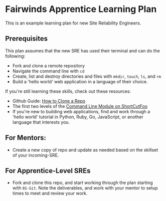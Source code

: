 # Fairwinds Apprentice Learning Plan 

This is an example learning plan for new Site Reliability Engineers. 

## Prerequisites
This plan assumes that the new SRE has used their terminal and can do the following: 
* Fork and clone a remote repository 
* Navigate the command line with `cd` 
* Create, list and destroy directories and files with `mkdir`, `touch`, `ls`, and `rm` 
* Build a 'hello world' web application in a language of their choice. 

If you're still learning these skills, check out these resources: 
* Github Guide: [How to Clone a Repo](https://help.github.com/en/articles/cloning-a-repository)
* The first two levels of the [Command Line Module on ShortCutFoo](https://www.shortcutfoo.com/app/dojos/command-line)
* If you're new to building web applications, find and work through a 'hello world' tutorial in Python, Ruby, Go, JavaScript, or another language that interests you. 


## For Mentors: 
* Create a new copy of repo and update as needed based on the skillset of your incoming-SRE.

## For Apprentice-Level SREs 
* Fork and clone this repo, and start working through the plan starting with `01-Git`. Note the deliverables, and work with your mentor to setup times to meet and review your work. 
